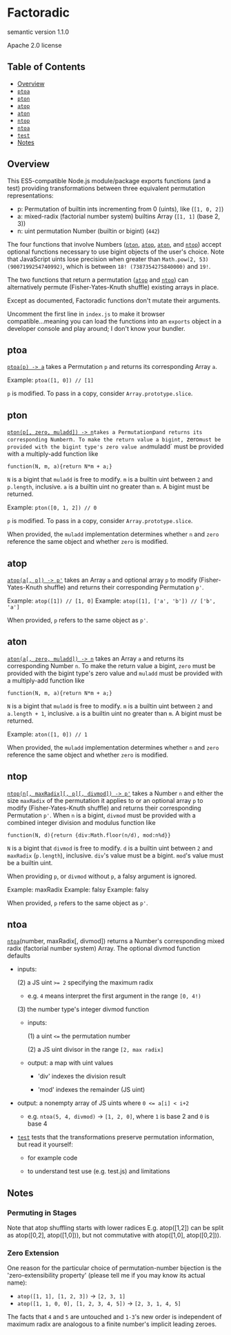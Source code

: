 # Factoradic

semantic version 1.1.0

Apache 2.0 license

## Table of Contents

- [Overview](#Overview)
- [`ptoa`](#ptoa)
- [`pton`](#pton)
- [`atop`](#atop)
- [`aton`](#aton)
- [`ntop`](#ntop)
- [`ntoa`](#ntoa)
- [`test`](#test)
- [Notes](#notes)

## Overview

This ES5-compatible Node.js module/package exports functions (and a test)
providing transformations between three equivalent permutation representations:

- p: Permutation of builtin ints incrementing from 0 (uints), like (`[1, 0, 2]`)
- a: mixed-radix (factorial number system) builtins Array (`[1, 1]` (base 2, 3))
- n: uint permutation Number (builtin or bigint) (`442`)

The four functions that involve Numbers ([`pton`](#pton), [`atop`](#atop),
[`aton`](#aton), and [`ntop`](#ntop)) accept optional functions necessary to use
bigint objects of the user's choice. Note that JavaScript uints lose precision
when greater than `Math.pow(2, 53) (9007199254740992)`, which is between
`18! (7387354275840000)` and `19!`.

The two functions that return a permutation ([`atop`](#atop) and [`ntop`](#ntop))
can alternatively permute (Fisher-Yates-Knuth shuffle) existing arrays in place.

Except as documented, Factoradic functions don't mutate their arguments.

Uncomment the first line in `index.js` to make it browser compatible...meaning
you can load the functions into an `exports` object in a developer console and
play around; I don't know your bundler.

## ptoa

[`ptoa(p) -> a`](https://github.com/0joshuaolson1/factoradic/blob/UPDATEME/index.js#L13)
takes a Permutation `p` and returns its corresponding Array `a`.

Example: `ptoa([1, 0]) // [1]`

`p` is modified. To pass in a copy, consider `Array.prototype.slice`.

## pton

[`pton(p[, zero, muladd]) -> n`](https://github.com/0joshuaolson1/factoradic/blob/UPDATEME/index.js#L26)`
takes a Permutation `p` and returns its corresponding Number `n`. To make the
return value a bigint, `zero` must be provided with the bigint type's zero value
and `muladd` must be provided with a multiply-add function like

`function(N, m, a){return N*m + a;}`

`N` is a bigint that `muladd` is free to modify. `m` is a builtin uint between
`2` and `p.length`, inclusive. `a` is a builtin uint no greater than `m`. A
bigint must be returned.

Example: `pton([0, 1, 2]) // 0`

`p` is modified. To pass in a copy, consider `Array.prototype.slice`.

When provided, the `muladd` implementation determines whether `n` and `zero`
reference the same object and whether `zero` is modified.

## atop

[`atop(a[, p]) -> p'`](https://github.com/0joshuaolson1/factoradic/blob/UPDATEME/index.js#L39)
takes an Array `a` and optional array `p` to modify (Fisher-Yates-Knuth shuffle)
and returns their corresponding Permutation `p'`.

Example: `atop([1]) // [1, 0]`
Example: `atop([1], ['a', 'b']) // ['b', 'a']`

When provided, `p` refers to the same object as `p'`.

## aton

[`aton(a[, zero, muladd]) -> n`](https://github.com/0joshuaolson1/factoradic/blob/UPDATEME/index.js#L49)
takes an Array `a` and returns its corresponding Number `n`. To make the return
value a bigint, `zero` must be provided with the bigint type's zero value and
`muladd` must be provided with a multiply-add function like

`function(N, m, a){return N*m + a;}`

`N` is a bigint that `muladd` is free to modify. `m` is a builtin uint between
`2` and `a.length + 1`, inclusive. `a` is a builtin uint no greater than `m`. A
bigint must be returned.

Example: `aton([1, 0]) // 1`

When provided, the `muladd` implementation determines whether `n` and `zero`
reference the same object and whether `zero` is modified.

## ntop

[`ntop(n[, maxRadix][, p][, divmod]) -> p'`](https://github.com/0joshuaolson1/factoradic/blob/UPDATEME/index.js#L60)
takes a Number `n` and either the size `maxRadix` of the permutation it applies
to or an optional array `p` to modify (Fisher-Yates-Knuth shuffle) and returns
their corresponding Permutation `p'`. When `n` is a bigint, `divmod` must be
provided with a combined integer division and modulus function like

`function(N, d){return {div:Math.floor(n/d), mod:n%d}}`

`N` is a bigint that `divmod` is free to modify. `d` is a builtin uint between
`2` and `maxRadix` (`p.length`), inclusive. `div`'s value must be a bigint.
`mod`'s value must be a builtin uint.

When providing `p`, or `divmod` without `p`, a falsy argument is ignored.

Example: maxRadix
Example: falsy
Example: falsy

When provided, `p` refers to the same object as `p'`.

## ntoa

[`ntoa`](https://github.com/0joshuaolson1/factoradic/blob/UPDATEME/index.js#L73)(number, maxRadix[, divmod]) returns a Number's corresponding mixed radix (factorial number system) Array. The optional divmod function defaults

  - inputs:

    (2) a JS uint `>= 2` specifying the maximum radix

      - e.g. `4` means interpret the first argument in the range `[0, 4!)`

    (3) the number type's integer divmod function

      - inputs:

        (1) a uint `<=` the permutation number

        (2) a JS uint divisor in the range `[2, max radix]`

      - output: a map with uint values

        - 'div' indexes the division result

        - 'mod' indexes the remainder (JS uint)

  - output: a nonempty array of JS uints where `0 <= a[i] < i+2`

    - e.g. `ntoa(5, 4, divmod)` -> `[1, 2, 0]`, where `1` is base 2 and `0` is base 4

- [`test`](https://github.com/0joshuaolson1/factoradic/blob/master/index.js#L45) tests that the transformations preserve permutation information, but read it yourself:

  - for example code

  - to understand test use (e.g. test.js) and limitations

## Notes

### Permuting in Stages

Note that atop shuffling starts with lower radices
E.g. atop([1,2]) can be split as atop([0,2], atop([1,0])), but not commutative with atop([1,0], atop([0,2])).

### Zero Extension

One reason for the particular choice of permutation-number bijection is the 'zero-extensibility property' (please tell me if you may know its actual name):

- `atop([1, 1], [1, 2, 3])` -> `[2, 3, 1]`
- `atop([1, 1, 0, 0], [1, 2, 3, 4, 5])` -> `[2, 3, 1, 4, 5]`

The facts that `4` and `5` are untouched and `1-3`'s new order is independent of maximum radix are analogous to a finite number's implicit leading zeroes.
